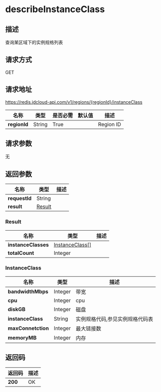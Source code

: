 # describeInstanceClass


## 描述
查询某区域下的实例规格列表

## 请求方式
GET

## 请求地址
https://redis.jdcloud-api.com/v1/regions/{regionId}/instanceClass

|名称|类型|是否必需|默认值|描述|
|---|---|---|---|---|
|**regionId**|String|True||Region ID|

## 请求参数
无


## 返回参数
|名称|类型|描述|
|---|---|---|
|**requestId**|String||
|**result**|[Result](##Result)||


### <a name="Result">Result</a>
|名称|类型|描述|
|---|---|---|
|**instanceClasses**|[InstanceClass[]](##InstanceClass)||
|**totalCount**|Integer||
### <a name="InstanceClass">InstanceClass</a>
|名称|类型|描述|
|---|---|---|
|**bandwidthMbps**|Integer|带宽|
|**cpu**|Integer|cpu|
|**diskGB**|Integer|磁盘|
|**instanceClass**|String|实例规格代码,参见实例规格代码表|
|**maxConnetction**|Integer|最大链接数|
|**memoryMB**|Integer|内存|

## 返回码
|返回码|描述|
|---|---|
|**200**|OK|
